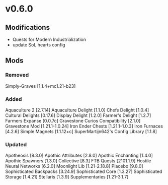 # v0.6.0

## Modifications
- Quests for Modern Industrialization
- update SoL hearts config

## Mods 

### Removed
Simply-Graves [1.1.4+mc1.21-b23] 

### Added
Aquaculture 2 [2.7.14] 
Aquaculture Delight [1.1.0] 
Chefs Delight [1.0.4] 
Cultural Delights [0.17.6] 
Display Delight [1.2.0] 
Farmer's Delight [1.2.7] 
Farmers Expanse [0.0.7c] 
Gravestone Curios Compatibility [2.1.0] 
Gravestone Mod [1.21.1-1.0.24] 
Iron Ender Chests [1.21.1-1.0.3] 
Iron Furnaces [4.2.6] 
Simple Magnets [1.1.12+c] 
SuperMartijn642's Config Library [1.1.8] 

### Updated
Apotheosis [8.3.0] 
Apothic Attributes [2.8.0] 
Apothic Enchanting [1.4.0] 
Apothic Spawners [1.3.0] 
Collective [8.3] 
FTB Quests [2101.1.9] 
Hostile Neural Networks [6.2.0] 
Moonlight Lib [1.21-2.18.8] 
Placebo [9.8.0] 
Sophisticated Backpacks [3.24.9] 
Sophisticated Core [1.3.27] 
Sophisticated Storage [1.4.21] 
Stellaris [1.3.9] 
Supplementaries [1.21-3.1.7] 